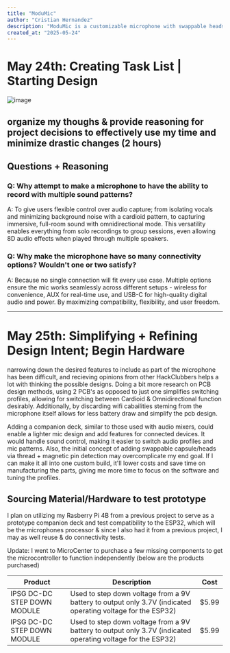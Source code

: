 ```yaml
---
title: "ModuMic"
author: "Cristian Hernandez"
description: "ModuMic is a customizable microphone with swappable heads and multiple connectivity options, designed for flexible recording and user-friendly control."
created_at: "2025-05-24"
---
```


# May 24th: Creating Task List | Starting Design
![image](https://github.com/user-attachments/assets/18aac9da-086e-479d-a8ae-b2eef6873391)

organize my thoughs & provide reasoning for project decisions to effectively use my time and minimize drastic changes (2 hours)
-
## Questions + Reasoning
### Q: **Why attempt to make a microphone to have the ability to record with multiple sound patterns?**

A: To give users flexible control over audio capture; from isolating vocals and minimizing background noise with a cardioid pattern, to capturing immersive, full-room sound with omnidirectional mode. This versatility enables everything from solo recordings to group sessions, even allowing 8D audio effects when played through multiple speakers. 

### Q: **Why make the microphone have so many connectivity options? Wouldn't one or two satisfy?**

A: Because no single connection will fit every use case. Multiple options ensure the mic works seamlessly across different setups - wireless for convenience, AUX for real-time use, and USB-C for high-quality digital audio and power. By maximizing compatibility, flexibility, and user freedom.

----------------------------------------------------------------------------------------------------------------------

# May 25th: Simplifying + Refining Design Intent; Begin Hardware 

narrowing down the desired features to include as part of the microphone has been difficult, and recieving opinions from other HackClubbers helps a lot with thinking the possible designs. Doing a bit more research on PCB design methods, using 2 PCB's as opposed to just one simplifies switching profiles, allowing for switching between Cardioid & Omnidirectional function desirably. Additionally, by discarding wifi cabailities steming from the microphone itself allows for less battery draw and simplify the pcb design.

Adding a companion deck, similar to those used with audio mixers, could enable a lighter mic design and add features for connected devices. It would handle sound control, making it easier to switch audio profiles and mic patterns. Also, the initial concept of adding swappable capsule/heads via thread + magnetic pin detection may overcomplicate my end goal. If I can make it all into one custom build, it'll lower costs and save time on manufacturing the parts, giving me more time to focus on the software and tuning the profiles.

## Sourcing Material/Hardware to test prototype

I plan on utilizing my Rasberry Pi 4B from a previous project to serve as a prototype companion deck and test compatibility to the ESP32, which will be the microphones processor & since I also had it from a previous project, I may as well reuse & do connectivity tests.

Update: I went to MicroCenter to purchase a few missing components to get the microcontroller to function independently (below are the products purchased)

| Product                         | Description                                                                 | Cost   |
|---------------------------------|-----------------------------------------------------------------------------|--------|
| IPSG DC-DC STEP DOWN MODULE     | Used to step down voltage from a 9V battery to output only 3.7V (indicated operating voltage for the ESP32) | $5.99  |
| IPSG DC-DC STEP DOWN MODULE     | Used to step down voltage from a 9V battery to output only 3.7V (indicated operating voltage for the ESP32) | $5.99  |

